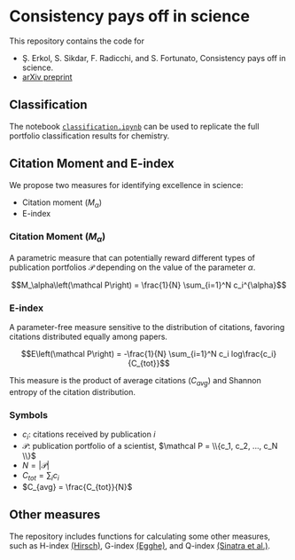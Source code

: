 # Consistency pays off in science

This repository contains the code for
- Ş. Erkol, S. Sikdar, F. Radicchi, and S. Fortunato, Consistency pays off in science.
- [arXiv preprint](https://arxiv.org/abs/2210.08440)

## Classification

The notebook [`classification.ipynb`](https://github.com/siragerkol/Consistency-pays-off-in-science/blob/main/classification.ipynb) can be used to replicate the full portfolio classification results for chemistry.

## Citation Moment and E-index

We propose two measures for identifying excellence in science:
- Citation moment $\left(M_\alpha\right)$
- E-index


### Citation Moment $\left(M_\alpha\right)$

A parametric measure that can potentially reward different types of publication portfolios $\mathcal P$ depending on the value of the parameter $\alpha$.

$$M_\alpha\left(\mathcal P\right) = \frac{1}{N} \sum_{i=1}^N c_i^{\alpha}$$


### E-index

A parameter-free measure sensitive to the distribution of citations, favoring citations distributed equally among papers.

$$E\left(\mathcal P\right) = -\frac{1}{N} \sum_{i=1}^N c_i log\frac{c_i}{C_{tot}}$$

This measure is the product of average citations $\left(C_{avg}\right)$ and Shannon entropy of the citation distribution.


### Symbols

- $c_i$: citations received by publication $i$
- $\mathcal P$: publication portfolio of a scientist, $\mathcal P = \\{c_1, c_2, ..., c_N \\}$
- $N = |\mathcal P|$
- $C_{tot} = \sum_i c_i$
- $C_{avg} = \frac{C_{tot}}{N}$



## Other measures

The repository includes functions for calculating some other measures, such as H-index [(Hirsch)](https://www.pnas.org/doi/abs/10.1073/pnas.0507655102), G-index [(Egghe)](https://link.springer.com/article/10.1007/s11192-006-0144-7), and Q-index [(Sinatra et al.)](https://www.science.org/doi/full/10.1126/science.aaf5239).
